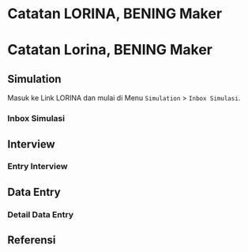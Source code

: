 # Catatan LORINA, BENING Maker


# Catatan Lorina, BENING Maker

## Simulation
Masuk ke Link LORINA dan mulai di Menu `Simulation` > `Inbox Simulasi`. 
### Inbox Simulasi


## Interview
### Entry Interview


## Data Entry
### Detail Data Entry


## Referensi


